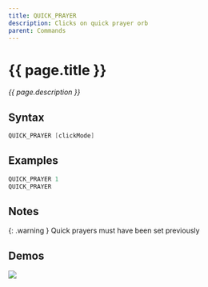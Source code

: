 ```yaml
---
title: QUICK_PRAYER
description: Clicks on quick prayer orb
parent: Commands
---
```


# {{ page.title }}

_{{ page.description }}_

## Syntax

```java
QUICK_PRAYER [clickMode] 
```

## Examples

```java
QUICK_PRAYER 1
QUICK_PRAYER
```

## Notes

{: .warning } Quick prayers must have been set previously

## Demos

![](https://i.imgur.com/oOFjtej.gif)

